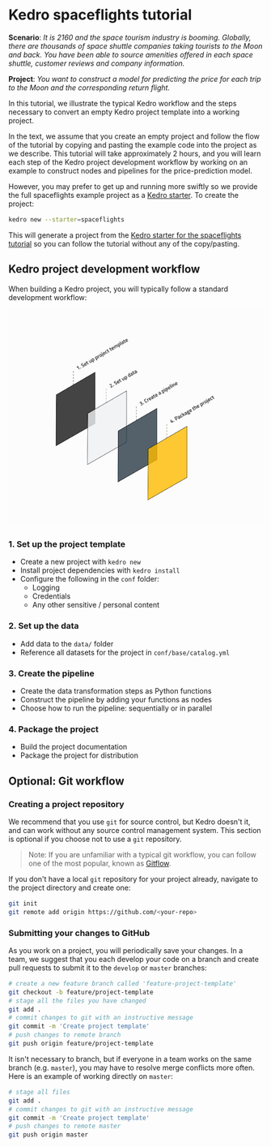 # Kedro spaceflights tutorial

**Scenario**: *It is 2160 and the space tourism industry is booming. Globally, there are thousands of space shuttle companies taking tourists to the Moon and back. You have been able to source amenities offered in each space shuttle, customer reviews and company information.*

**Project**: *You want to construct a model for predicting the price for each trip to the Moon and the corresponding return flight.*

In this tutorial, we illustrate the typical Kedro workflow and the steps necessary to convert an empty Kedro project template into a working project.

In the text, we assume that you create an empty project and follow the flow of the tutorial by copying and pasting the example code into the project as we describe. This tutorial will take approximately 2 hours, and you will learn each step of the Kedro project development workflow by working on an example to construct nodes and pipelines for the price-prediction model.

However, you may prefer to get up and running more swiftly so we provide the full spaceflights example project as a [Kedro starter](../02_get_started/06_starters.md). To create the project:

```bash
kedro new --starter=spaceflights
```

This will generate a project from the [Kedro starter for the spaceflights tutorial](https://github.com/quantumblacklabs/kedro-starter-spaceflights) so you can follow the tutorial without any of the copy/pasting.


## Kedro project development workflow

When building a Kedro project, you will typically follow a standard development workflow:

![](../meta/images/typical_workflow.png)

### 1. Set up the project template

* Create a new project with `kedro new`
* Install project dependencies with `kedro install`
* Configure the following in the `conf` folder:
	* Logging
	* Credentials
	* Any other sensitive / personal content

### 2. Set up the data

* Add data to the `data/` folder
* Reference all datasets for the project in `conf/base/catalog.yml`

### 3. Create the pipeline

* Create the data transformation steps as Python functions
* Construct the pipeline by adding your functions as nodes
* Choose how to run the pipeline: sequentially or in parallel

### 4. Package the project

 * Build the project documentation
 * Package the project for distribution

## Optional: Git workflow

### Creating a project repository

We recommend that you use `git` for source control, but Kedro doesn't it, and can work without any source control management system. This section is optional if you choose not to use a `git` repository.

> Note: If you are unfamiliar with a typical git workflow, you can follow one of the most popular, known as [Gitflow](https://www.atlassian.com/git/tutorials/comparing-workflows/gitflow-workflow).

If you don't have a local `git` repository for your project already, navigate to the project directory and create one:

```bash
git init
git remote add origin https://github.com/<your-repo>
```

### Submitting your changes to GitHub

As you work on a project, you will periodically save your changes. In a team, we suggest that you each develop your code on a branch and create pull requests to submit it to the `develop` or `master` branches:

```bash
# create a new feature branch called 'feature-project-template'
git checkout -b feature/project-template
# stage all the files you have changed
git add .
# commit changes to git with an instructive message
git commit -m 'Create project template'
# push changes to remote branch
git push origin feature/project-template
```

It isn't necessary to branch, but if everyone in a team works on the same branch (e.g. `master`), you may have to resolve merge conflicts more often. Here is an example of working directly on `master`:

```bash
# stage all files
git add .
# commit changes to git with an instructive message
git commit -m 'Create project template'
# push changes to remote master
git push origin master
```
